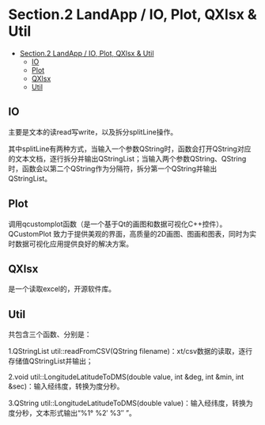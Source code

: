 # Section.2 LandApp / IO, Plot, QXlsx & Util

<!-- @import "[TOC]" {cmd="toc" depthFrom=1 depthTo=6 orderedList=false} -->

<!-- code_chunk_output -->

- [Section.2 LandApp / IO, Plot, QXlsx & Util](#section2-landapp--io-plot-qxlsx--util)
  - [IO](#io)
  - [Plot](#plot)
  - [QXlsx](#qxlsx)
  - [Util](#util)

<!-- /code_chunk_output -->

## IO

主要是文本的读read写write，以及拆分splitLine操作。

其中splitLine有两种方式，当输入一个参数QString时，函数会打开QString对应的文本文档，逐行拆分并输出QStringList；当输入两个参数QString、QString时，函数会以第二个QString作为分隔符，拆分第一个QString并输出QStringList。

## Plot

调用qcustomplot函数（是一个基于Qt的画图和数据可视化C++控件）。QCustomPlot 致力于提供美观的界面，高质量的2D画图、图画和图表，同时为实时数据可视化应用提供良好的解决方案。

## QXlsx

是一个读取excel的，开源软件库。

## Util

共包含三个函数、分别是：

1.QStringList util::readFromCSV(QString filename)：xt/csv数据的读取，逐行存储值QStringList并输出；

2.void util::LongitudeLatitudeToDMS(double value, int &deg, int &min, int &sec)：输入经纬度，转换为度分秒。

3.QString util::LongitudeLatitudeToDMS(double value)：输入经纬度，转换为度分秒，文本形式输出“%1° %2′ %3″ ”。